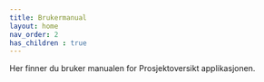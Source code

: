 ```yaml
---
title: Brukermanual
layout: home
nav_order: 2
has_children : true
---
```

Her finner du bruker manualen for Prosjektoversikt applikasjonen. 